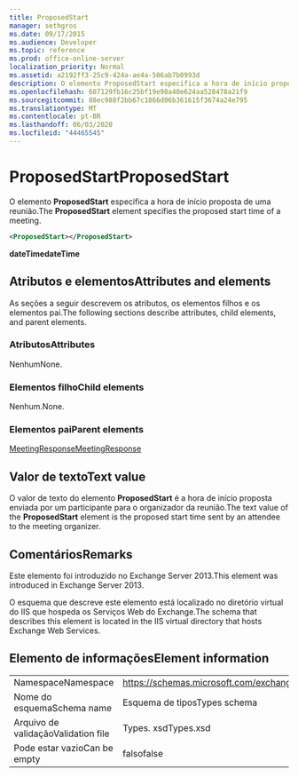 ```yaml
---
title: ProposedStart
manager: sethgros
ms.date: 09/17/2015
ms.audience: Developer
ms.topic: reference
ms.prod: office-online-server
localization_priority: Normal
ms.assetid: a2192ff3-25c9-424a-ae4a-506ab7b0993d
description: O elemento ProposedStart especifica a hora de início proposta de uma reunião.
ms.openlocfilehash: 607129fb16c25bf19e98a40e624aa528478a21f9
ms.sourcegitcommit: 88ec988f2bb67c1866d06b361615f3674a24e795
ms.translationtype: MT
ms.contentlocale: pt-BR
ms.lasthandoff: 06/03/2020
ms.locfileid: "44465545"
---
```

# <a name="proposedstart"></a><span data-ttu-id="5e83c-103">ProposedStart</span><span class="sxs-lookup"><span data-stu-id="5e83c-103">ProposedStart</span></span>

<span data-ttu-id="5e83c-104">O elemento **ProposedStart** especifica a hora de início proposta de uma reunião.</span><span class="sxs-lookup"><span data-stu-id="5e83c-104">The **ProposedStart** element specifies the proposed start time of a meeting.</span></span> 
  
```XML
<ProposedStart></ProposedStart>
```

 <span data-ttu-id="5e83c-105">**dateTime**</span><span class="sxs-lookup"><span data-stu-id="5e83c-105">**dateTime**</span></span>
## <a name="attributes-and-elements"></a><span data-ttu-id="5e83c-106">Atributos e elementos</span><span class="sxs-lookup"><span data-stu-id="5e83c-106">Attributes and elements</span></span>

<span data-ttu-id="5e83c-107">As seções a seguir descrevem os atributos, os elementos filhos e os elementos pai.</span><span class="sxs-lookup"><span data-stu-id="5e83c-107">The following sections describe attributes, child elements, and parent elements.</span></span>
  
### <a name="attributes"></a><span data-ttu-id="5e83c-108">Atributos</span><span class="sxs-lookup"><span data-stu-id="5e83c-108">Attributes</span></span>

<span data-ttu-id="5e83c-109">Nenhum</span><span class="sxs-lookup"><span data-stu-id="5e83c-109">None.</span></span>
  
### <a name="child-elements"></a><span data-ttu-id="5e83c-110">Elementos filho</span><span class="sxs-lookup"><span data-stu-id="5e83c-110">Child elements</span></span>

<span data-ttu-id="5e83c-111">Nenhum.</span><span class="sxs-lookup"><span data-stu-id="5e83c-111">None.</span></span>
  
### <a name="parent-elements"></a><span data-ttu-id="5e83c-112">Elementos pai</span><span class="sxs-lookup"><span data-stu-id="5e83c-112">Parent elements</span></span>

[<span data-ttu-id="5e83c-113">MeetingResponse</span><span class="sxs-lookup"><span data-stu-id="5e83c-113">MeetingResponse</span></span>](meetingresponse.md)
  
## <a name="text-value"></a><span data-ttu-id="5e83c-114">Valor de texto</span><span class="sxs-lookup"><span data-stu-id="5e83c-114">Text value</span></span>

<span data-ttu-id="5e83c-115">O valor de texto do elemento **ProposedStart** é a hora de início proposta enviada por um participante para o organizador da reunião.</span><span class="sxs-lookup"><span data-stu-id="5e83c-115">The text value of the **ProposedStart** element is the proposed start time sent by an attendee to the meeting organizer.</span></span> 
  
## <a name="remarks"></a><span data-ttu-id="5e83c-116">Comentários</span><span class="sxs-lookup"><span data-stu-id="5e83c-116">Remarks</span></span>

<span data-ttu-id="5e83c-117">Este elemento foi introduzido no Exchange Server 2013.</span><span class="sxs-lookup"><span data-stu-id="5e83c-117">This element was introduced in Exchange Server 2013.</span></span>
  
<span data-ttu-id="5e83c-118">O esquema que descreve este elemento está localizado no diretório virtual do IIS que hospeda os Serviços Web do Exchange.</span><span class="sxs-lookup"><span data-stu-id="5e83c-118">The schema that describes this element is located in the IIS virtual directory that hosts Exchange Web Services.</span></span>
  
## <a name="element-information"></a><span data-ttu-id="5e83c-119">Elemento de informações</span><span class="sxs-lookup"><span data-stu-id="5e83c-119">Element information</span></span>

|||
|:-----|:-----|
|<span data-ttu-id="5e83c-120">Namespace</span><span class="sxs-lookup"><span data-stu-id="5e83c-120">Namespace</span></span>  <br/> |https://schemas.microsoft.com/exchange/services/2006/types  <br/> |
|<span data-ttu-id="5e83c-121">Nome do esquema</span><span class="sxs-lookup"><span data-stu-id="5e83c-121">Schema name</span></span>  <br/> |<span data-ttu-id="5e83c-122">Esquema de tipos</span><span class="sxs-lookup"><span data-stu-id="5e83c-122">Types schema</span></span>  <br/> |
|<span data-ttu-id="5e83c-123">Arquivo de validação</span><span class="sxs-lookup"><span data-stu-id="5e83c-123">Validation file</span></span>  <br/> |<span data-ttu-id="5e83c-124">Types. xsd</span><span class="sxs-lookup"><span data-stu-id="5e83c-124">Types.xsd</span></span>  <br/> |
|<span data-ttu-id="5e83c-125">Pode estar vazio</span><span class="sxs-lookup"><span data-stu-id="5e83c-125">Can be empty</span></span>  <br/> |<span data-ttu-id="5e83c-126">falso</span><span class="sxs-lookup"><span data-stu-id="5e83c-126">false</span></span>  <br/> |
   

